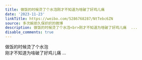 ```yaml
---
title: 做饭的时候烫了个水泡刚才不知道为啥破了好鸡儿痛
date: '2023-11-23'
linkTitle: https://weibo.com/5286768287/NtTebc6ZN
source: 多次婉拒久保织织的微博
description: 做饭的时候烫了个水泡<br>刚才不知道为啥破了好鸡儿痛  ...
disable_comments: true
---
```

做饭的时候烫了个水泡<br>刚才不知道为啥破了好鸡儿痛  ...